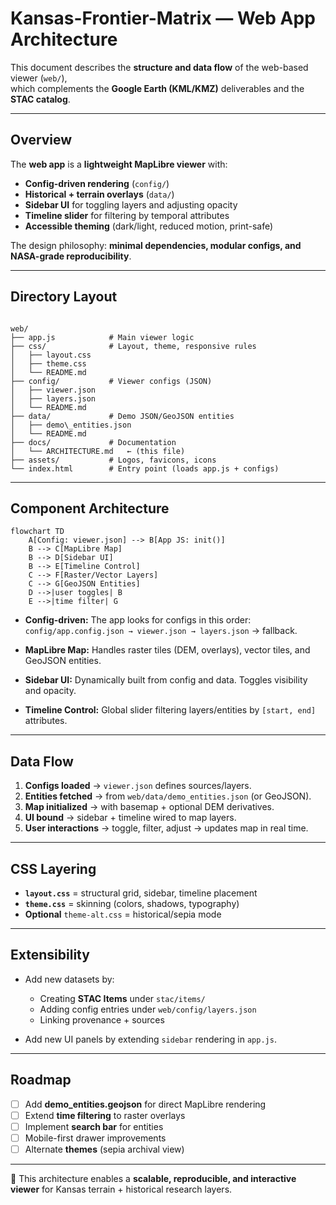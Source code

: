 # Kansas-Frontier-Matrix — Web App Architecture

This document describes the **structure and data flow** of the web-based viewer (`web/`),  
which complements the **Google Earth (KML/KMZ)** deliverables and the **STAC catalog**.

---

## Overview

The **web app** is a **lightweight MapLibre viewer** with:

- **Config-driven rendering** (`config/`)
- **Historical + terrain overlays** (`data/`)
- **Sidebar UI** for toggling layers and adjusting opacity
- **Timeline slider** for filtering by temporal attributes
- **Accessible theming** (dark/light, reduced motion, print-safe)

The design philosophy: **minimal dependencies, modular configs, and NASA-grade reproducibility**.

---

## Directory Layout

```

web/
├── app.js            # Main viewer logic
├── css/              # Layout, theme, responsive rules
│   ├── layout.css
│   ├── theme.css
│   └── README.md
├── config/           # Viewer configs (JSON)
│   ├── viewer.json
│   ├── layers.json
│   └── README.md
├── data/             # Demo JSON/GeoJSON entities
│   ├── demo\_entities.json
│   └── README.md
├── docs/             # Documentation
│   └── ARCHITECTURE.md   ← (this file)
├── assets/           # Logos, favicons, icons
└── index.html        # Entry point (loads app.js + configs)

````

---

## Component Architecture

```mermaid
flowchart TD
    A[Config: viewer.json] --> B[App JS: init()]
    B --> C[MapLibre Map]
    B --> D[Sidebar UI]
    B --> E[Timeline Control]
    C --> F[Raster/Vector Layers]
    C --> G[GeoJSON Entities]
    D -->|user toggles| B
    E -->|time filter| G
````

* **Config-driven:**
  The app looks for configs in this order:
  `config/app.config.json → viewer.json → layers.json` → fallback.

* **MapLibre Map:**
  Handles raster tiles (DEM, overlays), vector tiles, and GeoJSON entities.

* **Sidebar UI:**
  Dynamically built from config and data. Toggles visibility and opacity.

* **Timeline Control:**
  Global slider filtering layers/entities by `[start, end]` attributes.

---

## Data Flow

1. **Configs loaded** → `viewer.json` defines sources/layers.
2. **Entities fetched** → from `web/data/demo_entities.json` (or GeoJSON).
3. **Map initialized** → with basemap + optional DEM derivatives.
4. **UI bound** → sidebar + timeline wired to map layers.
5. **User interactions** → toggle, filter, adjust → updates map in real time.

---

## CSS Layering

* **`layout.css`** = structural grid, sidebar, timeline placement
* **`theme.css`** = skinning (colors, shadows, typography)
* **Optional** `theme-alt.css` = historical/sepia mode

---

## Extensibility

* Add new datasets by:

  * Creating **STAC Items** under `stac/items/`
  * Adding config entries under `web/config/layers.json`
  * Linking provenance + sources
* Add new UI panels by extending `sidebar` rendering in `app.js`.

---

## Roadmap

* [ ] Add **demo\_entities.geojson** for direct MapLibre rendering
* [ ] Extend **time filtering** to raster overlays
* [ ] Implement **search bar** for entities
* [ ] Mobile-first drawer improvements
* [ ] Alternate **themes** (sepia archival view)

---

🚀 This architecture enables a **scalable, reproducible, and interactive viewer**
for Kansas terrain + historical research layers.

```
